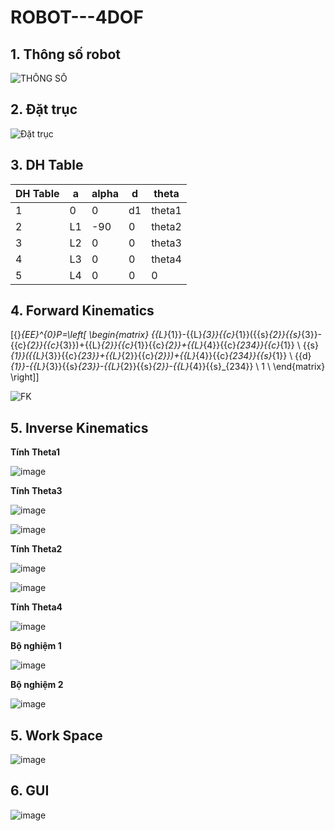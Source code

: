 
# ROBOT---4DOF
## 1. Thông số robot
![THÔNG SỐ](https://i.imgur.com/GGJHiP2.png)
## 2. Đặt trục 
![Đặt trục](https://i.imgur.com/dAzqvYy.png)
## 3. DH Table
| DH Table | a | alpha | d | theta |
|--------------|-------|------|-------| -------|
| 1 | 0 | 0 |d1 | theta1 |
|2| L1 | -90| 0 | theta2 |
| 3 |  L2 | 0 | 0 | theta3 |
| 4 |  L3 | 0 | 0 | theta4 |
| 5 |  L4 | 0 | 0 | 0 |

## 4. Forward Kinematics
\[{}_{EE}^{0}P=\left[ \begin{matrix}
   {{L}_{1}}-{{L}_{3}}{{c}_{1}}({{s}_{2}}{{s}_{3}}-{{c}_{2}}{{c}_{3}})+{{L}_{2}}{{c}_{1}}{{c}_{2}}+{{L}_{4}}{{c}_{234}}{{c}_{1}}  \\
   {{s}_{1}}({{L}_{3}}{{c}_{23}}+{{L}_{2}}{{c}_{2}})+{{L}_{4}}{{c}_{234}}{{s}_{1}}  \\
   {{d}_{1}}-{{L}_{3}}{{s}_{23}}-{{L}_{2}}{{s}_{2}}-{{L}_{4}}{{s}_{234}}  \\
   1  \\
\end{matrix} \right]\]

![FK](https://i.imgur.com/yhMA6QW.png)

## 5. Inverse Kinematics
**Tính Theta1**

![image](https://github.com/Hailuuvan/ROBOT---4DOF/assets/108060328/4929a8d1-9346-4f06-a207-6c3703241936)

**Tính Theta3**

![image](https://github.com/Hailuuvan/ROBOT---4DOF/assets/108060328/f6a97d12-58c1-4140-8d59-d544800e4a5c)

![image](https://github.com/Hailuuvan/ROBOT---4DOF/assets/108060328/7143abba-b790-4fef-8d17-da3565dc4133)

**Tính Theta2**

![image](https://github.com/Hailuuvan/ROBOT---4DOF/assets/108060328/a331b6a7-e106-4a02-b035-30abdb049310)

![image](https://github.com/Hailuuvan/ROBOT---4DOF/assets/108060328/5d51cde8-976b-4963-a6a2-89a3ec1d290e)

**Tính Theta4**

![image](https://github.com/Hailuuvan/ROBOT---4DOF/assets/108060328/efd8533d-0141-4e2c-9e51-25517b3f23b6)

**Bộ nghiệm 1**


![image](https://github.com/Hailuuvan/ROBOT---4DOF/assets/108060328/9890b811-d8ca-4eff-b404-1b0675d08bb9)

**Bộ nghiệm 2**

![image](https://github.com/Hailuuvan/ROBOT---4DOF/assets/108060328/beb47364-0e61-4a2c-bc91-d689014748e9)

## 5. Work Space

![image](https://github.com/Hailuuvan/ROBOT---4DOF/assets/108060328/1bea8b07-dbc4-46e1-a26f-618282cc983c)

## 6. GUI

![image](https://github.com/Hailuuvan/ROBOT---4DOF/assets/108060328/b6f7c31d-484f-46f3-bfac-036436d11263)





